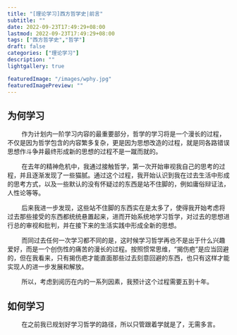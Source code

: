 ```yaml
---
title: "[理论学习]西方哲学史|前言"
subtitle: ""
date: 2022-09-23T17:49:29+08:00
lastmod: 2022-09-23T17:49:29+08:00
tags: ["西方哲学史","哲学"]
draft: false
categories: ["理论学习"]
description: ""
lightgallery: true

featuredImage: "/images/wphy.jpg"
featuredImagePreview: ""
---
```


## 为何学习

&emsp; &emsp;作为计划内一阶学习内容的最重要部分，哲学的学习将是一个漫长的过程，不仅是因为哲学包含的内容繁多复杂，更是因为思想改造的过程，就是同各路错误思想作斗争并最终形成新的思想的过程不是一蹴而就的。

&emsp; &emsp;在去年的精神危机中，我通过接触哲学，第一次开始审视我自己的思考的过程，并且逐渐发现了一些猫腻。通过这个过程，我开始认识到我在过去生活中形成的思考方式，以及一些默认的没有怀疑过的东西是站不住脚的，例如庸俗辩证法，人性论等等。

&emsp; &emsp;后来我进一步发现，这些站不住脚的东西实在是太多了，使得我开始考虑将过去那些接受的东西都统统悬置起来，进而开始系统地学习哲学，对过去的思想进行总的审视和批判，并在接下来的生活实践中形成全新的思想。

&emsp; &emsp;而同过去任何一次学习都不同的是，这时候学习哲学再也不是出于什么兴趣爱好，而是一个创伤性的痛苦的漫长的过程。按照惯常思维，“揭伤疤”是应当回避的，但在我看来，只有揭伤疤才能直面那些过去刻意回避的东西，也只有这样才能实现人的进一步发展和解放。

&emsp; &emsp;所以，考虑到阅历在内的一系列因素，我预计这个过程需要五到十年。

## 如何学习

&emsp; &emsp;在之前我已规划好学习哲学的路径，所以只管跟着学就是了，无需多言。

